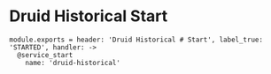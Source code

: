 
# Druid Historical Start

    module.exports = header: 'Druid Historical # Start', label_true: 'STARTED', handler: ->
      @service_start
        name: 'druid-historical'
